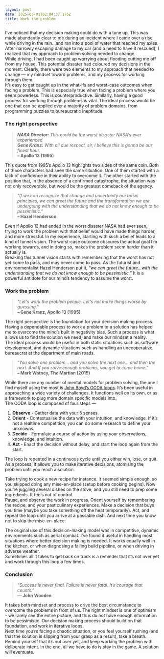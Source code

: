 ```yaml
---
layout: post
date: 2025-05-01T02:04:37.176Z
title: Work the problem
---
```


I’ve noticed that my decision making could do with a tune up. This was made abundantly clear to me during an incident where I came over a rise while driving in the rain…and ran into a pool of water that reached my axles. After narrowly escaping damage to my car (and a need to have it rescued), I realized that my approach to problem solving needed to change.  
While driving, I had been caught up worrying about flooding cutting me off from my house. This potential disaster had coloured my decisions in the moment. Clearly, there were two elements to my approach that needed to change — my mindset toward problems, and my process for working through them.  
It’s easy to get caught up in the what-ifs and worst-case outcomes when facing a problem. This is especially true when facing a problem where you seem powerless. This is counterproductive. Similarly, having a good process for working through problems is vital. The ideal process would be one that can be applied over a majority of problem domains, from programming puzzles to bureaucratic ineptitude.

### The right perspective

> _**NASA Director:** This could be the worst disaster NASA's ever experienced._  
> _**Gene Kranz:** With all due respect, sir, I believe this is gonna be our finest hour._  
> **– Apollo 13 (1995)**

This quote from 1995’s Apollo 13 highlights two sides of the same coin. Both of these characters had seen the same situation. One of them started with a lack of confidence in their ability to overcome it. The other started with the position that, in the absence of a confirmed catastrophe, the situation was not only recoverable, but would be the greatest comeback of the agency.

> _"If we can recognize that change and uncertainty are basic principles, we can greet the future and the transformation we are undergoing with the understanding that we do not know enough to be pessimistic."_  
> **– Hazel Henderson**

Even if Apollo 13 had ended in the worst disaster NASA had ever seen, trying to work the problem with that belief would have made things harder, and more stressful. In my experience, starting with such a belief leads to a kind of tunnel vision. The worst-case outcome obscures the actual goal I’m working towards, and in doing so, makes the problem seem harder than it actually is.  
Breaking this tunnel vision starts with remembering that the worst has not yet come to pass, and may never come to pass. As the futurist and environmentalist Hazel Henderson put it, _“we can greet the future…with the understanding that we do not know enough to be pessimistic.”_ It is a powerful antidote for our mind’s tendency to assume the worst.

### Work the problem

> _"Let's work the problem people. Let's not make things worse by guessing."_  
> **– Gene Kranz, Apollo 13 (1995)**

The right perspective is the foundation for your decision making process. Having a dependable process to work a problem to a solution has helped me to overcome the mind’s built in negativity bias. Such a process is what allows us to find the solution we need, and make our mindset a reality.  
The ideal process would be useful in both static situations such as software development, and dynamic situations such as handling an uncooperative bureaucrat at the department of main roads.

> “_You solve one problem... and you solve the next one... and then the next. And If you solve enough problems, you get to come home._”  
> **– Mark Watney, The Martian (2015)**

While there are any number of mental models for problem solving, the one I find myself using the most is [John Boyd’s OODA loops](https://oodaloop.com/the-ooda-loop-explained-the-real-story-about-the-ultimate-model-for-decision-making-in-competitive-environments/). It’s been useful in approaching a wide variety of challenges. It functions well on its own, or as a framework to plug more domain specific models into.  
The OODA loop is composed of four steps —

1. **Observe** - Gather data with your 5 senses.
2. **Orient** - Contextualise the data with your intuition, and knowledge. If it’s not a realtime competition, you can do some research to define your unknowns.
3. **Decide** - Formulate a course of action by using your observations, knowledge, and intuition.
4. **Act** - Enact the decision without delay, and start the loop again from the start.

The loop is repeated in a continuous cycle until you either win, lose, or quit. As a process, it allows you to make iterative decisions, atomising the problem until you reach a solution.

Take trying to cook a new recipe for instance. It seemed simple enough, so you skipped doing any mise-en-place (setup before cooking begins). Now you’re juggling several dishes on the stove, and you still need to prep some ingredients. It feels out of control.  
Pause, and observe the work in progress. Orient yourself by remembering the recipe, and your past culinary experiences. Make a decision that buys you time (maybe you take something off the heat temporarily). Act, and repeat the loop until you arrive at a passable dish. And next time you know not to skip the mise-en-place.

The original use of this decision-making model was in competitive, dynamic environments such as aerial combat. I’ve found it useful in handling most situations where better decision making is needed. It works equally well in the kitchen, or when diagnosing a failing build pipeline, or when driving in adverse weather.  
Sometimes all it takes to get back on track is a reminder that it’s not over yet and work through this loop a few times.

### Conclusion

> _“Success is never final. Failure is never fatal. It’s courage that counts.”_  
> **— John Wooden**

It takes both mindset and process to drive the best circumstance to overcome the problems in front of us. The right mindset is one of optimism - we rarely see the entire picture, and thus do not have enough information to be pessimistic. Our decision making process should build on that foundation, and work in iterative loops.  
Next time you’re facing a chaotic situation, or you feel yourself rushing (and that the solution is slipping from your grasp as a result), take a breath. Remind yourself that it’s not over yet, and keep working the problem with deliberate intent.
In the end, all we have to do is stay in the game. A solution will eventuate.
